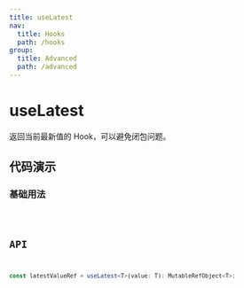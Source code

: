 ```yaml
---
title: useLatest
nav:
  title: Hooks
  path: /hooks
group:
  title: Advanced
  path: /advanced
---
```


# useLatest

<Tag lang="zh-CN" tags="ssr&crossPlatform"></Tag>

返回当前最新值的 Hook，可以避免闭包问题。

## 代码演示

### 基础用法

<code src="./demo/demo1.tsx" />

## API

```typescript
const latestValueRef = useLatest<T>(value: T): MutableRefObject<T>;
```